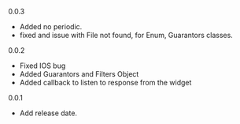 0.0.3
  - Added no periodic.
  - fixed and issue with File not found, for Enum, Guarantors classes.

0.0.2
  - Fixed IOS bug
  - Added Guarantors and Filters Object
  - Added callback to listen to response from the widget


0.0.1
  - Add release date.
